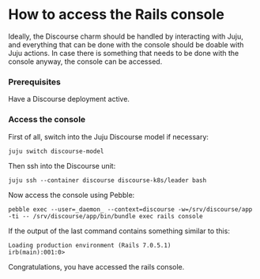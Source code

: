 # How to access the Rails console

Ideally, the Discourse charm should be handled by interacting with Juju, and everything that can be done with the console should
be doable with Juju actions. In case there is something that needs to be done with the console anyway, the console can be accessed.

### Prerequisites

Have a Discourse deployment active.

### Access the console

First of all, switch into the Juju Discourse model if necessary:
```
juju switch discourse-model
```
Then ssh into the Discourse unit:
```
juju ssh --container discourse discourse-k8s/leader bash   
```
Now access the console using Pebble:
```
pebble exec --user=_daemon_ --context=discourse -w=/srv/discourse/app -ti -- /srv/discourse/app/bin/bundle exec rails console
```
If the output of the last command contains something similar to this:
```
Loading production environment (Rails 7.0.5.1)
irb(main):001:0>
```
Congratulations, you have accessed the rails console.